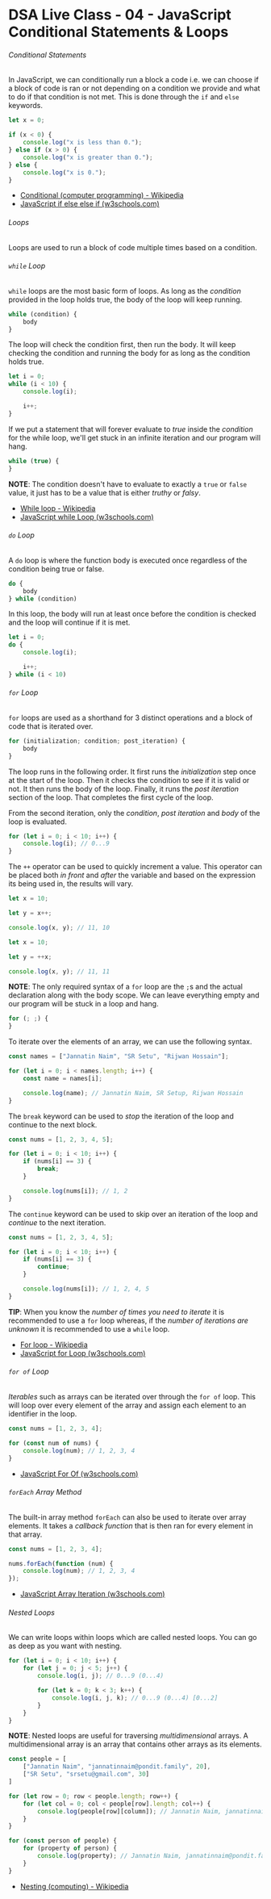 # DSA Live Class - 04 - JavaScript Conditional Statements & Loops

###### Conditional Statements

In JavaScript, we can conditionally run a block a code i.e. we can choose if a
block of code is ran or not depending on a condition we provide and what to do
if that condition is not met. This is done through the `if` and `else` keywords.

```javascript
let x = 0;

if (x < 0) {
    console.log("x is less than 0.");
} else if (x > 0) {
    console.log("x is greater than 0.");
} else {
    console.log("x is 0.");
}
```

- [Conditional (computer programming) - Wikipedia](https://en.wikipedia.org/wiki/Conditional_(computer_programming))
- [JavaScript if else else if (w3schools.com)](https://www.w3schools.com/js/js_if_else.asp)

###### Loops

Loops are used to run a block of code multiple times based on a condition.

###### `while` Loop

`while` loops are the most basic form of loops. As long as the *condition*
provided in the loop holds true, the body of the loop will keep running.

```javascript
while (condition) {
    body
}
```

The loop will check the condition first, then run the body. It will keep
checking the condition and running the body for as long as the condition holds
true.

```javascript
let i = 0;
while (i < 10) {
    console.log(i);

    i++;
}
```

If we put a statement that will forever evaluate to *true* inside the
*condition* for the while loop, we'll get stuck in an infinite iteration and our
program will hang.

```javascript
while (true) {
}
```

**NOTE**: The condition doesn't have to evaluate to exactly a `true` or `false`
value, it just has to be a value that is either *truthy* or *falsy*.

- [While loop - Wikipedia](https://en.wikipedia.org/wiki/While_loop)
- [JavaScript while Loop (w3schools.com)](https://www.w3schools.com/js/js_loop_while.asp)

###### `do` Loop

A `do` loop is where the function body is executed once regardless of the
condition being true or false.

```javascript
do {
    body
} while (condition)
```

In this loop, the body will run at least once before the condition is checked
and the loop will continue if it is met.

```javascript
let i = 0;
do {
    console.log(i);

    i++;
} while (i < 10)
```

###### `for` Loop

`for` loops are used as a shorthand for 3 distinct operations and a block of
code that is iterated over.

```javascript
for (initialization; condition; post_iteration) {
    body
}
```

The loop runs in the following order. It first runs the *initialization* step
once at the start of the loop. Then it checks the condition to see if it is
valid or not. It then runs the body of the loop. Finally, it runs the *post
iteration* section of the loop. That completes the first cycle of the loop.

From the second iteration, only the *condition*, *post iteration* and *body* of
the loop is evaluated.

```javascript
for (let i = 0; i < 10; i++) {
    console.log(i); // 0...9
}
```

The `++` operator can be used to quickly increment a value. This operator can be
placed both *in front* and *after* the variable and based on the expression its
being used in, the results will vary.

```javascript
let x = 10;

let y = x++;

console.log(x, y); // 11, 10
```

```javascript
let x = 10;

let y = ++x;

console.log(x, y); // 11, 11
```

**NOTE**: The only required syntax of a `for` loop are the `;`s and the actual
declaration along with the body scope. We can leave everything empty and our
program will be stuck in a loop and hang.

```javascript
for (; ;) {
}
```

To iterate over the elements of an array, we can use the following syntax.

```javascript
const names = ["Jannatin Naim", "SR Setu", "Rijwan Hossain"];

for (let i = 0; i < names.length; i++) {
    const name = names[i];

    console.log(name); // Jannatin Naim, SR Setup, Rijwan Hossain
}
```

The `break` keyword can be used to *stop* the iteration of the loop and continue
to the next block.

```javascript
const nums = [1, 2, 3, 4, 5];

for (let i = 0; i < 10; i++) {
    if (nums[i] == 3) {
        break;
    }

    console.log(nums[i]); // 1, 2
}
```

The `continue` keyword can be used to skip over an iteration of the loop and
*continue* to the next iteration.

```javascript
const nums = [1, 2, 3, 4, 5];

for (let i = 0; i < 10; i++) {
    if (nums[i] == 3) {
        continue;
    }

    console.log(nums[i]); // 1, 2, 4, 5
}
```

**TIP**: When you know the *number of times you need to iterate* it is
recommended to use a `for` loop whereas, if the *number of iterations are
unknown* it is recommended to use a `while` loop.

- [For loop - Wikipedia](https://en.wikipedia.org/wiki/For_loop)
- [JavaScript for Loop (w3schools.com)](https://www.w3schools.com/js/js_loop_for.asp)

###### `for of` Loop

*Iterables* such as arrays can be iterated over through the `for of` loop. This
will loop over every element of the array and assign each element to an
identifier in the loop.

```javascript
const nums = [1, 2, 3, 4];

for (const num of nums) {
    console.log(num); // 1, 2, 3, 4
}
```

- [JavaScript For Of (w3schools.com)](https://www.w3schools.com/js/js_loop_forof.asp)

###### `forEach` Array Method

The built-in array method `forEach` can also be used to iterate over array
elements. It takes a *callback function* that is then ran for every element in
that array.

```javascript
const nums = [1, 2, 3, 4];

nums.forEach(function (num) {
    console.log(num); // 1, 2, 3, 4
});
```

- [JavaScript Array Iteration (w3schools.com)](https://www.w3schools.com/js/js_array_iteration.asp#mark_foreach)

###### Nested Loops

We can write loops within loops which are called nested loops. You can go as
deep as you want with nesting.

```javascript
for (let i = 0; i < 10; i++) {
    for (let j = 0; j < 5; j++) {
        console.log(i, j); // 0...9 (0...4)

        for (let k = 0; k < 3; k++) {
            console.log(i, j, k); // 0...9 (0...4) [0...2]
        }
    }
}
```

**NOTE**: Nested loops are useful for traversing *multidimensional* arrays. A
multidimensional array is an array that contains other arrays as its elements.

```javascript
const people = [
    ["Jannatin Naim", "jannatinnaim@pondit.family", 20],
    ["SR Setu", "srsetu@gmail.com", 30]
]

for (let row = 0; row < people.length; row++) {
    for (let col = 0; col < people[row].length; col++) {
        console.log(people[row][column]); // Jannatin Naim, jannatinnaim@pondit.family ... srsetu@gmail.com, 30
    }
}

for (const person of people) {
    for (property of person) {
        console.log(property); // Jannatin Naim, jannatinnaim@pondit.family ... srsetu@gmail.com, 30
    }
}
```

- [Nesting (computing) - Wikipedia](https://en.wikipedia.org/wiki/Nesting_(computing))
